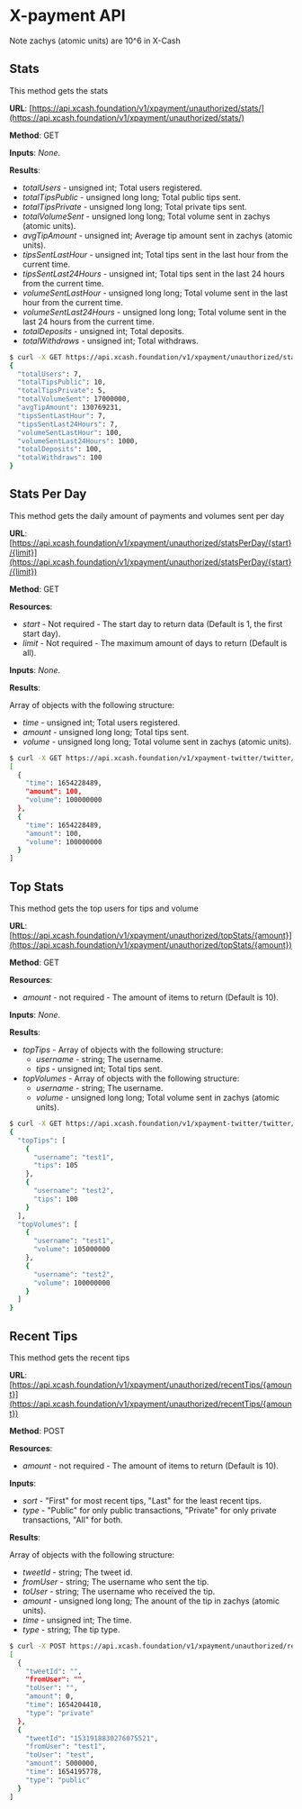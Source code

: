 # X-payment API

Note zachys (atomic units) are 10^6 in X-Cash

## Stats <a id="stats"></a>

This method gets the stats

**URL**: [https://api.xcash.foundation/v1/xpayment/unauthorized/stats/](https://api.xcash.foundation/v1/xpayment/unauthorized/stats/)

**Method**: GET

**Inputs**: _None_.

**Results**:

* _totalUsers_ - unsigned int; Total users registered.
* _totalTipsPublic_ - unsigned long long; Total public tips sent.
* _totalTipsPrivate_ - unsigned long long; Total private tips sent.
* _totalVolumeSent_ - unsigned long long; Total volume sent in zachys (atomic units).
* _avgTipAmount_ - unsigned int; Average tip amount sent in zachys (atomic units).
* _tipsSentLastHour_ - unsigned int; Total tips sent in the last hour from the current time.
* _tipsSentLast24Hours_ - unsigned int; Total tips sent in the last 24 hours from the current time.
* _volumeSentLastHour_ - unsigned long long; Total volume sent in the last hour from the current time.
* _volumeSentLast24Hours_ - unsigned long long; Total volume sent in the last 24 hours from the current time.
* _totalDeposits_ - unsigned int; Total deposits.
* _totalWithdraws_ - unsigned int; Total withdraws.

```bash
$ curl -X GET https://api.xcash.foundation/v1/xpayment/unauthorized/stats/ -H 'Accept: application/json'
{
  "totalUsers": 7,
  "totalTipsPublic": 10,
  "totalTipsPrivate": 5,
  "totalVolumeSent": 17000000,
  "avgTipAmount": 130769231,
  "tipsSentLastHour": 7,
  "tipsSentLast24Hours": 7,
  "volumeSentLastHour": 100,
  "volumeSentLast24Hours": 1000,
  "totalDeposits": 100,
  "totalWithdraws": 100
}
```

## Stats Per Day <a id="stats-per-day"></a>

This method gets the daily amount of payments and volumes sent per day

**URL**: [https://api.xcash.foundation/v1/xpayment/unauthorized/statsPerDay/{start}/{limit}](https://api.xcash.foundation/v1/xpayment/unauthorized/statsPerDay/{start}/{limit})

**Method**: GET

**Resources**:
* _start_ - Not required - The start day to return data (Default is 1, the first start day).
* _limit_ - Not required - The maximum amount of days to return (Default is all).

**Inputs**: _None_.

**Results**:

Array of objects with the following structure:

* _time_ -  unsigned int; Total users registered.
* _amount_ - unsigned long long; Total tips sent.
* _volume_ - unsigned long long; Total volume sent in zachys (atomic units).

```bash
$ curl -X GET https://api.xcash.foundation/v1/xpayment-twitter/twitter/unauthorized/statsPerDay/1/2/ -H 'Accept: application/json'
[
  {
    "time": 1654228489,
    "amount": 100,
    "volume": 100000000
  },
  {
    "time": 1654228489,
    "amount": 100,
    "volume": 100000000
  }
]
```

## Top Stats <a id="top-stats"></a>

This method gets the top users for tips and volume

**URL**: [https://api.xcash.foundation/v1/xpayment/unauthorized/topStats/{amount}](https://api.xcash.foundation/v1/xpayment/unauthorized/topStats/{amount})

**Method**: GET

**Resources**:
* _amount_ - not required - The amount of items to return (Default is 10).

**Inputs**: _None_.

**Results**:

* _topTips_ - Array of objects with the following structure:
  * _username_ -  string; The username.
  * _tips_ - unsigned int; Total tips sent.
* _topVolumes_ - Array of objects with the following structure:
  * _username_ -  string; The username.
  * _volume_ - unsigned long long; Total volume sent in zachys (atomic units).

```bash
$ curl -X GET https://api.xcash.foundation/v1/xpayment-twitter/twitter/unauthorized/topStats/2 -H 'Accept: application/json'
{
  "topTips": [
    {
      "username": "test1",
      "tips": 105
    },
    {
      "username": "test2",
      "tips": 100
    }
  ],
  "topVolumes": [
    {
      "username": "test1",
      "volume": 105000000
    },
    {
      "username": "test2",
      "volume": 100000000
    }
  ]
}
```

## Recent Tips <a id="recent-tips"></a>

This method gets the recent tips

**URL**: [https://api.xcash.foundation/v1/xpayment/unauthorized/recentTips/{amount}](https://api.xcash.foundation/v1/xpayment/unauthorized/recentTips/{amount})

**Method**: POST

**Resources**:
* _amount_ - not required - The amount of items to return (Default is 10).

**Inputs**:

* _sort_ - "First" for most recent tips, "Last" for the least recent tips.
* _type_ - "Public" for only public transactions, "Private" for only private transactions, "All" for both.

**Results**:

Array of objects with the following structure:

* _tweetId_ - string; The tweet id.
* _fromUser_ - string; The username who sent the tip.
* _toUser_ - string; The username who received the tip.
* _amount_ - unsigned long long; The anount of the tip in zachys (atomic units).
* _time_ -  unsigned int; The time.
* _type_ - string; The tip type.

```bash
$ curl -X POST https://api.xcash.foundation/v1/xpayment/unauthorized/recentTips/2 -H 'Content-Type: application/json' -H 'Accept: application/json'  -H 'Content-Type: application/json'  -d '{"sort":"First","type":"All"}'
[
  {
    "tweetId": "",
    "fromUser": "",
    "toUser": "",
    "amount": 0,
    "time": 1654204410,
    "type": "private"
  },
  {
    "tweetId": "1531918830276075521",
    "fromUser": "test1",
    "toUser": "test",
    "amount": 5000000,
    "time": 1654195778,
    "type": "public"
  }
]
```
